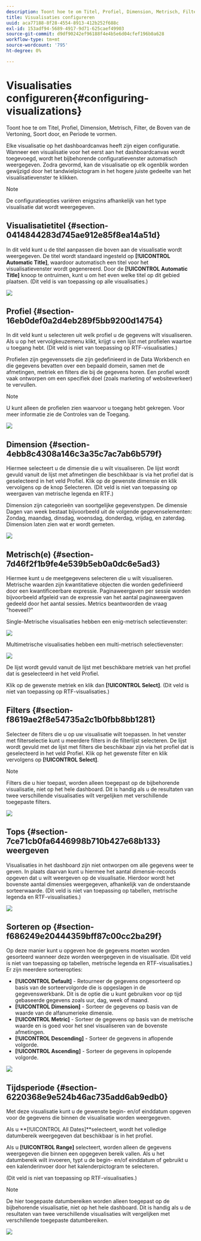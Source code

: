 ```yaml
---
description: Toont hoe te om Titel, Profiel, Dimension, Metrisch, Filter, de Boven van de Vertoning, Soort door, en Periode te vormen.
title: Visualisaties configureren
uuid: aca77188-8f28-4554-8913-412b252f688c
exl-id: 153adf94-5689-4917-9d71-625caef49903
source-git-commit: d9df90242ef96188f4e4b5e6d04cfef196b0a628
workflow-type: tm+mt
source-wordcount: '795'
ht-degree: 0%

---
```


# Visualisaties configureren{#configuring-visualizations}

Toont hoe te om Titel, Profiel, Dimension, Metrisch, Filter, de Boven van de Vertoning, Soort door, en Periode te vormen.

Elke visualisatie op het dashboardcanvas heeft zijn eigen configuratie. Wanneer een visualisatie voor het eerst aan het dashboardcanvas wordt toegevoegd, wordt het bijbehorende configuratievenster automatisch weergegeven. Zodra gevormd, kan de visualisatie op elk ogenblik worden gewijzigd door het tandwielpictogram in het hogere juiste gedeelte van het visualisatievenster te klikken.

>[!NOTE]
>
>De configuratieopties variëren enigszins afhankelijk van het type visualisatie dat wordt weergegeven.

## Visualisatietitel {#section-0414844283d745ae912e85f8ea14a51d}

In dit veld kunt u de titel aanpassen die boven aan de visualisatie wordt weergegeven. De titel wordt standaard ingesteld op **[!UICONTROL Automatic Title]**, waardoor automatisch een titel voor het visualisatievenster wordt gegenereerd. Door de **[!UICONTROL Automatic Title]** knoop te ontruimen, kunt u om het even welke titel op dit gebied plaatsen. (Dit veld is van toepassing op alle visualisaties.)

![](assets/title.png)

## Profiel {#section-16eb0def0a2d4eb289f5bb9200d14754}

In dit veld kunt u selecteren uit welk profiel u de gegevens wilt visualiseren. Als u op het vervolgkeuzemenu klikt, krijgt u een lijst met profielen waartoe u toegang hebt. (Dit veld is niet van toepassing op RTF-visualisaties.)

Profielen zijn gegevenssets die zijn gedefinieerd in de Data Workbench en die gegevens bevatten over een bepaald domein, samen met de afmetingen, metriek en filters die bij de gegevens horen. Een profiel wordt vaak ontworpen om een specifiek doel (zoals marketing of websiteverkeer) te vervullen.

>[!NOTE]
>
>U kunt alleen de profielen zien waarvoor u toegang hebt gekregen. Voor meer informatie zie de Controles van de Toegang.

![](assets/profile.png)

## Dimension {#section-4ebb8c4308a146c3a35c7ac7ab6b579f}

Hiermee selecteert u de dimensie die u wilt visualiseren. De lijst wordt gevuld vanuit de lijst met afmetingen die beschikbaar is via het profiel dat is geselecteerd in het veld Profiel. Klik op de gewenste dimensie en klik vervolgens op de knop Selecteren. (Dit veld is niet van toepassing op weergaven van metrische legenda en RTF.)

Dimension zijn categorieën van soortgelijke gegevenstypen. De dimensie Dagen van week bestaat bijvoorbeeld uit de volgende gegevenselementen: Zondag, maandag, dinsdag, woensdag, donderdag, vrijdag, en zaterdag. Dimension laten zien wat er wordt gemeten.

![](assets/dimension.png)

## Metrisch(e) {#section-7d46f2f1b9fe4e539b5eb0a0dc6e5ad3}

Hiermee kunt u de meetgegevens selecteren die u wilt visualiseren. Metrische waarden zijn kwantitatieve objecten die worden gedefinieerd door een kwantificeerbare expressie. Paginaweergaven per sessie worden bijvoorbeeld afgeleid van de expressie van het aantal paginaweergaven gedeeld door het aantal sessies. Metrics beantwoorden de vraag &quot;hoeveel?&quot;

Single-Metrische visualisaties hebben een enig-metrisch selectievenster:

![](assets/metrics2.png)

Multimetrische visualisaties hebben een multi-metrisch selectievenster:

![](assets/metrics.png)

De lijst wordt gevuld vanuit de lijst met beschikbare metriek van het profiel dat is geselecteerd in het veld Profiel.

Klik op de gewenste metriek en klik dan **[!UICONTROL Select]**. (Dit veld is niet van toepassing op RTF-visualisaties.)

## Filters {#section-f8619ae2f8e54735a2c1b0fbb8bb1281}

Selecteer de filters die u op uw visualisatie wilt toepassen. In het venster met filterselectie kunt u meerdere filters in de filterlijst selecteren. De lijst wordt gevuld met de lijst met filters die beschikbaar zijn via het profiel dat is geselecteerd in het veld Profiel. Klik op het gewenste filter en klik vervolgens op **[!UICONTROL Select]**.

>[!NOTE]
>
>Filters die u hier toepast, worden alleen toegepast op de bijbehorende visualisatie, niet op het hele dashboard. Dit is handig als u de resultaten van twee verschillende visualisaties wilt vergelijken met verschillende toegepaste filters.

![](assets/filter.png)

## Tops {#section-7ce71cb0fa6446998b710b427e68b133} weergeven

Visualisaties in het dashboard zijn niet ontworpen om alle gegevens weer te geven. In plaats daarvan kunt u hiermee het aantal dimensie-records opgeven dat u wilt weergeven op de visualisatie. Hierdoor wordt het bovenste aantal dimensies weergegeven, afhankelijk van de onderstaande sorteerwaarde. (Dit veld is niet van toepassing op tabellen, metrische legenda en RTF-visualisaties.)

![](assets/display_top.png)

## Sorteren op {#section-f686249e20444359bff87c00cc2ba29f}

Op deze manier kunt u opgeven hoe de gegevens moeten worden gesorteerd wanneer deze worden weergegeven in de visualisatie. (Dit veld is niet van toepassing op tabellen, metrische legenda en RTF-visualisaties.) Er zijn meerdere sorteeropties:

* **[!UICONTROL Default]** - Retourneer de gegevens ongesorteerd op basis van de sorteervolgorde die is opgeslagen in de gegevenswerkbank. Dit is de optie die u kunt gebruiken voor op tijd gebaseerde gegevens zoals uur, dag, week of maand.
* **[!UICONTROL Dimension]** - Sorteer de gegevens op basis van de waarde van de alfanumerieke dimensie.
* **[!UICONTROL Metric]** - Sorteer de gegevens op basis van de metrische waarde en is goed voor het snel visualiseren van de bovenste afmetingen.
* **[!UICONTROL Descending]** - Sorteer de gegevens in aflopende volgorde.
* **[!UICONTROL Ascending]** - Sorteer de gegevens in oplopende volgorde.

![](assets/sort_by.png)

## Tijdsperiode {#section-6220368e9e524b46ac735add6ab9edb0}

Met deze visualisatie kunt u de gewenste begin- en/of einddatum opgeven voor de gegevens die binnen de visualisatie worden weergegeven.

Als u **[!UICONTROL All Dates]**selecteert, wordt het volledige datumbereik weergegeven dat beschikbaar is in het profiel.

Als u **[!UICONTROL Range]** selecteert, worden alleen de gegevens weergegeven die binnen een opgegeven bereik vallen. Als u het datumbereik wilt invoeren, typt u de begin- en/of einddatum of gebruikt u een kalenderinvoer door het kalenderpictogram te selecteren.

(Dit veld is niet van toepassing op RTF-visualisaties.)

>[!NOTE]
>
>De hier toegepaste datumbereiken worden alleen toegepast op de bijbehorende visualisatie, niet op het hele dashboard. Dit is handig als u de resultaten van twee verschillende visualisaties wilt vergelijken met verschillende toegepaste datumbereiken.

![](assets/time_period.png)
